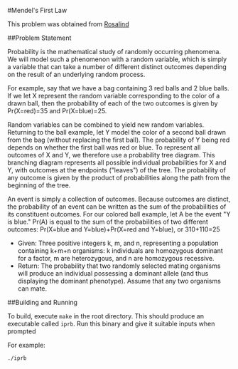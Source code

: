 #Mendel's First Law

This problem was obtained from [Rosalind](http://rosalind.info/problems/locations/)

##Problem Statement

Probability is the mathematical study of randomly occurring phenomena. We will
model such a phenomenon with a random variable, which is simply a variable that
can take a number of different distinct outcomes depending on the result of an
underlying random process.

For example, say that we have a bag containing 3 red balls and 2 blue balls.
If we let X represent the random variable corresponding to the color of a drawn
ball, then the probability of each of the two outcomes is given by Pr(X=red)=35
and Pr(X=blue)=25.

Random variables can be combined to yield new random variables. Returning to
the ball example, let Y model the color of a second ball drawn from the bag
(without replacing the first ball). The probability of Y being red depends on
whether the first ball was red or blue. To represent all outcomes of X and Y,
we therefore use a probability tree diagram. This branching diagram represents
all possible individual probabilities for X and Y, with outcomes at the
endpoints ("leaves") of the tree. The probability of any outcome is given by
the product of probabilities along the path from the beginning of the tree.

An event is simply a collection of outcomes. Because outcomes are distinct, the
probability of an event can be written as the sum of the probabilities of its
constituent outcomes. For our colored ball example, let A be the event "Y is
blue." Pr(A) is equal to the sum of the probabilities of two different
outcomes: Pr(X=blue and Y=blue)+Pr(X=red and Y=blue), or 310+110=25

+ Given: Three positive integers k, m, and n, representing a population
containing k+m+n organisms: k individuals are homozygous dominant for a factor,
m are heterozygous, and n are homozygous recessive.
+ Return: The probability that two randomly selected mating organisms will
produce an individual possessing a dominant allele (and thus displaying the
dominant phenotype). Assume that any two organisms can mate.

##Building and Running

To build, execute `make` in the root directory. This should produce an
executable called `iprb`. Run this binary and give it suitable inputs when
prompted

For example:

`./iprb`
